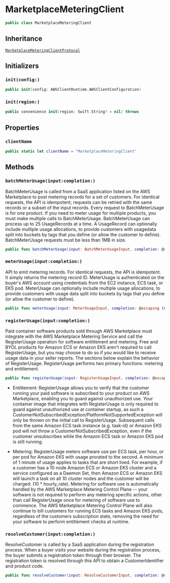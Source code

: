 # MarketplaceMeteringClient

``` swift
public class MarketplaceMeteringClient 
```

## Inheritance

[`MarketplaceMeteringClientProtocol`](/aws-sdk-swift/reference/0.x/AWSMarketplaceMetering/MarketplaceMeteringClientProtocol)

## Initializers

### `init(config:)`

``` swift
public init(config: AWSClientRuntime.AWSClientConfiguration) 
```

### `init(region:)`

``` swift
public convenience init(region: Swift.String? = nil) throws 
```

## Properties

### `clientName`

``` swift
public static let clientName = "MarketplaceMeteringClient"
```

## Methods

### `batchMeterUsage(input:completion:)`

BatchMeterUsage is called from a SaaS application listed on the AWS Marketplace to post metering records for a set of customers. For identical requests, the API is idempotent; requests can be retried with the same records or a subset of the input records. Every request to BatchMeterUsage is for one product. If you need to meter usage for multiple products, you must make multiple calls to BatchMeterUsage. BatchMeterUsage can process up to 25 UsageRecords at a time. A UsageRecord can optionally include multiple usage allocations, to provide customers with usagedata split into buckets by tags that you define (or allow the customer to define). BatchMeterUsage requests must be less than 1MB in size.

``` swift
public func batchMeterUsage(input: BatchMeterUsageInput, completion: @escaping (ClientRuntime.SdkResult<BatchMeterUsageOutputResponse, BatchMeterUsageOutputError>) -> Void)
```

### `meterUsage(input:completion:)`

API to emit metering records. For identical requests, the API is idempotent. It simply returns the metering record ID. MeterUsage is authenticated on the buyer's AWS account using credentials from the EC2 instance, ECS task, or EKS pod. MeterUsage can optionally include multiple usage allocations, to provide customers with usage data split into buckets by tags that you define (or allow the customer to define).

``` swift
public func meterUsage(input: MeterUsageInput, completion: @escaping (ClientRuntime.SdkResult<MeterUsageOutputResponse, MeterUsageOutputError>) -> Void)
```

### `registerUsage(input:completion:)`

Paid container software products sold through AWS Marketplace must integrate with the AWS Marketplace Metering Service and call the RegisterUsage operation for software entitlement and metering. Free and BYOL products for Amazon ECS or Amazon EKS aren't required to call RegisterUsage, but you may choose to do so if you would like to receive usage data in your seller reports. The sections below explain the behavior of RegisterUsage. RegisterUsage performs two primary functions: metering and entitlement.

``` swift
public func registerUsage(input: RegisterUsageInput, completion: @escaping (ClientRuntime.SdkResult<RegisterUsageOutputResponse, RegisterUsageOutputError>) -> Void)
```

  - Entitlement: RegisterUsage allows you to verify that the customer running your paid software is subscribed to your product on AWS Marketplace, enabling you to guard against unauthorized use. Your container image that integrates with RegisterUsage is only required to guard against unauthorized use at container startup, as such a CustomerNotSubscribedException/PlatformNotSupportedException will only be thrown on the initial call to RegisterUsage. Subsequent calls from the same Amazon ECS task instance (e.g. task-id) or Amazon EKS pod will not throw a CustomerNotSubscribedException, even if the customer unsubscribes while the Amazon ECS task or Amazon EKS pod is still running.

  - Metering: RegisterUsage meters software use per ECS task, per hour, or per pod for Amazon EKS with usage prorated to the second. A minimum of 1 minute of usage applies to tasks that are short lived. For example, if a customer has a 10 node Amazon ECS or Amazon EKS cluster and a service configured as a Daemon Set, then Amazon ECS or Amazon EKS will launch a task on all 10 cluster nodes and the customer will be charged: (10 \* hourly\_rate). Metering for software use is automatically handled by the AWS Marketplace Metering Control Plane -- your software is not required to perform any metering specific actions, other than call RegisterUsage once for metering of software use to commence. The AWS Marketplace Metering Control Plane will also continue to bill customers for running ECS tasks and Amazon EKS pods, regardless of the customers subscription state, removing the need for your software to perform entitlement checks at runtime.

### `resolveCustomer(input:completion:)`

ResolveCustomer is called by a SaaS application during the registration process. When a buyer visits your website during the registration process, the buyer submits a registration token through their browser. The registration token is resolved through this API to obtain a CustomerIdentifier and product code.

``` swift
public func resolveCustomer(input: ResolveCustomerInput, completion: @escaping (ClientRuntime.SdkResult<ResolveCustomerOutputResponse, ResolveCustomerOutputError>) -> Void)
```
